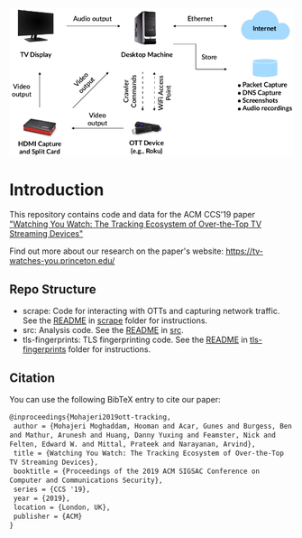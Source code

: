 ![Overview of our smart OTT crawler](diagram.png)

# Introduction
  This repository contains code and data for the ACM CCS'19 paper ["Watching You Watch: The Tracking Ecosystem of Over-the-Top TV Streaming Devices"](https://tv-watches-you.princeton.edu/tv-tracking-acm-ccs19.pdf)
  
  Find out more about our research on the paper's website: https://tv-watches-you.princeton.edu/
  
## Repo Structure
- scrape: Code for interacting with OTTs and capturing network traffic. See the [README](scrape/README.md) in [scrape](scrape) folder for instructions.
- src: Analysis code. See the [README](src/README.md) in [src](src).
- tls-fingerprints: TLS fingerprinting code. See the [README](tls-fingerprints/README.md) in [tls-fingerprints](tls-fingerprints) folder for instructions.


## Citation
You can use the following BibTeX entry to cite our paper:

```
@inproceedings{Mohajeri2019ott-tracking,
 author = {Mohajeri Moghaddam, Hooman and Acar, Gunes and Burgess, Ben and Mathur, Arunesh and Huang, Danny Yuxing and Feamster, Nick and Felten, Edward W. and Mittal, Prateek and Narayanan, Arvind},
 title = {Watching You Watch: The Tracking Ecosystem of Over-the-Top
TV Streaming Devices},
 booktitle = {Proceedings of the 2019 ACM SIGSAC Conference on Computer and Communications Security},
 series = {CCS '19},
 year = {2019},
 location = {London, UK},
 publisher = {ACM}
}
```
